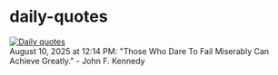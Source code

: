 # daily-quotes
[![Daily quotes](https://github.com/ceepu8/daily-quotes/actions/workflows/daily-quote.yml/badge.svg)](https://github.com/ceepu8/daily-quotes/actions/workflows/daily-quote.yml)<br/>
August 10, 2025 at 12:14 PM: "Those Who Dare To Fail Miserably Can Achieve Greatly." - John F. Kennedy
